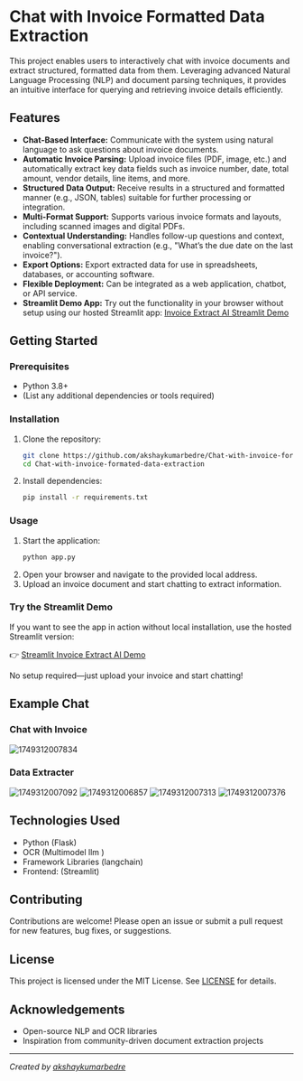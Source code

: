 # Chat with Invoice Formatted Data Extraction

This project enables users to interactively chat with invoice documents and extract structured, formatted data from them. Leveraging advanced Natural Language Processing (NLP) and document parsing techniques, it provides an intuitive interface for querying and retrieving invoice details efficiently.

## Features

- **Chat-Based Interface:** Communicate with the system using natural language to ask questions about invoice documents.
- **Automatic Invoice Parsing:** Upload invoice files (PDF, image, etc.) and automatically extract key data fields such as invoice number, date, total amount, vendor details, line items, and more.
- **Structured Data Output:** Receive results in a structured and formatted manner (e.g., JSON, tables) suitable for further processing or integration.
- **Multi-Format Support:** Supports various invoice formats and layouts, including scanned images and digital PDFs.
- **Contextual Understanding:** Handles follow-up questions and context, enabling conversational extraction (e.g., "What’s the due date on the last invoice?").
- **Export Options:** Export extracted data for use in spreadsheets, databases, or accounting software.
- **Flexible Deployment:** Can be integrated as a web application, chatbot, or API service.
- **Streamlit Demo App:** Try out the functionality in your browser without setup using our hosted Streamlit app: [Invoice Extract AI Streamlit Demo](https://invoice-extract-ai.streamlit.app)

## Getting Started

### Prerequisites

- Python 3.8+
- (List any additional dependencies or tools required)

### Installation

1. Clone the repository:
    ```bash
    git clone https://github.com/akshaykumarbedre/Chat-with-invoice-formated-data-extraction.git
    cd Chat-with-invoice-formated-data-extraction
    ```
2. Install dependencies:
    ```bash
    pip install -r requirements.txt
    ```

### Usage

1. Start the application:
    ```bash
    python app.py
    ```
2. Open your browser and navigate to the provided local address.
3. Upload an invoice document and start chatting to extract information.

### Try the Streamlit Demo

If you want to see the app in action without local installation, use the hosted Streamlit version:

👉 [Streamlit Invoice Extract AI Demo](https://invoice-extract-ai.streamlit.app)

No setup required—just upload your invoice and start chatting!

## Example Chat
### Chat with Invoice 
![1749312007834](https://github.com/user-attachments/assets/11a2cced-0234-4405-be05-1132ff3af10f)

###  Data Extracter 
![1749312007092](https://github.com/user-attachments/assets/b35c5bcb-078f-4f9b-95fb-1c155021fe79)
![1749312006857](https://github.com/user-attachments/assets/4b5156fb-d106-47f3-a4b9-4fb6e4cc1ef1)
![1749312007313](https://github.com/user-attachments/assets/e338be33-49a2-490b-8546-9d743f8a30f3)
![1749312007376](https://github.com/user-attachments/assets/d5e2addb-07aa-4ee7-b18c-6b2fd9b10af5)

## Technologies Used

- Python (Flask)
- OCR (Multimodel llm )
- Framework Libraries (langchain)
- Frontend: (Streamlit)

## Contributing

Contributions are welcome! Please open an issue or submit a pull request for new features, bug fixes, or suggestions.

## License

This project is licensed under the MIT License. See [LICENSE](LICENSE) for details.

## Acknowledgements

- Open-source NLP and OCR libraries
- Inspiration from community-driven document extraction projects

---

*Created by [akshaykumarbedre](https://github.com/akshaykumarbedre)*
